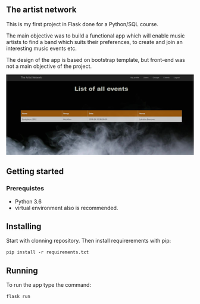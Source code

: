 ## The artist network

This is my first project in Flask done for a Python/SQL course.  
  
The main objective was to build a functional app which will enable music artists to find a band which suits their preferences,
to create and join an interesting music events etc.  
  
The design of the app is based on bootstrap template, but front-end was not a main objective of the project.  

<img src="static/ex1.png" alt="Page design"/>
  
## Getting started
### Prerequistes
- Python 3.6
- virtual environment also is recommended.

## Installing
Start with clonning repository.
Then install requirerements with pip:
 ```
 pip install -r requirements.txt
 ```
 
 ## Running
 To run the app type the command:
  ```
  flask run 
  ```
